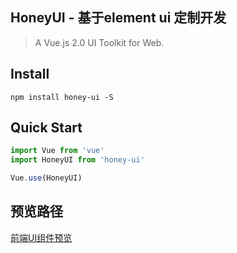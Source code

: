 <p align="center">
  <h2>HoneyUI - 基于element ui 定制开发</h2>
</p>

> A Vue.js 2.0 UI Toolkit for Web.


## Install
```shell
npm install honey-ui -S
```

## Quick Start
``` javascript
import Vue from 'vue'
import HoneyUI from 'honey-ui'

Vue.use(HoneyUI)
```

## 预览路径

[前端UI组件预览](https://static.haina.com/honeyui/index.html)
